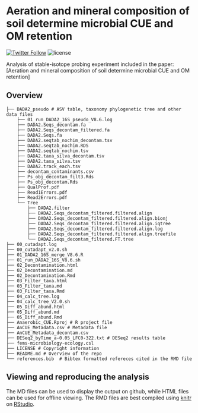 Aeration and mineral composition of soil determine microbial CUE and OM retention
========

[![Twitter Follow](https://img.shields.io/twitter/follow/espadrine.svg?style=social&label=Follow)](https://twitter.com/RoeyAngel)   ![license](https://img.shields.io/github/license/mashape/apistatus.svg?style=flat-square)


Analysis of stable-isotope probing experiment included in the paper: [Aeration and mineral composition of soil determine microbial CUE and OM retention] 


Overview
--------
    ├── DADA2_pseudo # ASV table, taxonomy phylogenetic tree and other data files
        ├── 01_run_DADA2_16S_pseudo_V8.6.log
        ├── DADA2.Seqs_decontam.fa
        ├── DADA2.Seqs_decontam_filtered.fa
        ├── DADA2.Seqs.fa
        ├── DADA2.seqtab_nochim_decontam.tsv
        ├── DADA2.seqtab_nochim.RDS
        ├── DADA2.seqtab_nochim.tsv
        ├── DADA2.taxa_silva_decontam.tsv
        ├── DADA2.taxa_silva.tsv
        ├── DADA2.track_each.tsv
        ├── decontam_contaminants.csv
        ├── Ps_obj_decontam_filt3.Rds
        ├── Ps_obj_decontam.Rds
        ├── QualProf.pdf
        ├── Read1Errors.pdf
        ├── Read2Errors.pdf
        └── Tree
            ├── DADA2.filter
            ├── DADA2.Seqs_decontam_filtered.filtered.align
            ├── DADA2.Seqs_decontam_filtered.filtered.align.bionj
            ├── DADA2.Seqs_decontam_filtered.filtered.align.iqtree
            ├── DADA2.Seqs_decontam_filtered.filtered.align.log
            ├── DADA2.Seqs_decontam_filtered.filtered.align.treefile
            └── DADA2.Seqs_decontam_filtered.FT.tree
    ├── 00_cutadapt.log
    ├── 00_cutadapt_v2.0.sh
    ├── 01_DADA2_16S_merge_V8.6.R
    ├── 01_run_DADA2_16S_V8.6.sh
    ├── 02_Decontamination.html
    ├── 02_Decontamination.md
    ├── 02_Decontamination.Rmd
    ├── 03_Filter_taxa.html
    ├── 03_Filter_taxa.md
    ├── 03_Filter_taxa.Rmd
    ├── 04_calc_tree.log
    ├── 04_calc_tree_V2.0.sh
    ├── 05_Diff_abund.html
    ├── 05_Diff_abund.md
    ├── 05_Diff_abund.Rmd
    ├── Anaerobic_CUE.Rproj # R project file
    ├── AnCUE_Metadata.csv # Metadata file
    ├── AnCUE_Metadata_decontam.csv
    ├── DESeq2_byTime_a-0.05_LFC0-322.txt # DESeq2 results table
    ├── fems-microbiology-ecology.csl
    ├── LICENSE # Copyright information
    ├── README.md # Overview of the repo
    └── references.bib  # Bibtex formatted refereces cited in the RMD file

Viewing and reproducing the analysis
--------
The MD files can be used to display the output on github, while HTML files can be used for offline viewing. 
The RMD files are best compiled using [knitr](https://yihui.name/knitr/) on [RStudio](https://www.rstudio.com/). 
